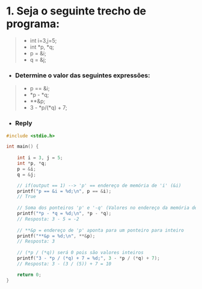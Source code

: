 # 1. Seja o seguinte trecho de programa: <!--  -->
>- int i=3,j=5;
>- int *p, *q;
>- p = &i;
>- q = &j;
- ### Determine o valor das seguintes expressões:
>- p == &i;
>- *p - *q;
>- **&p;
>- 3 - *p/(*q) + 7;
- ### Reply
```c
#include <stdio.h>

int main() {
    
    int i = 3, j = 5;
    int *p, *q;
    p = &i;
    q = &j;

    // if(output == 1) --> 'p' == endereço de memória de 'i' (&i)
    printf("p == &i = %d;\n", p == &i);
    // True
    
    // Soma dos ponteiros 'p' e '-q' (Valores no endereço da memória de i e j (3 e 5))
    printf("*p - *q = %d;\n", *p - *q);
    // Resposta: 3 - 5 = -2
    
    // **&p = endereço de 'p' aponta para um ponteiro para inteiro
    printf("**&p = %d;\n", **&p);
    // Resposta: 3
    
    // (*p / (*q)) será 0 pois são valores inteiros
    printf("3 - *p / (*q) + 7 = %d;", 3 - *p / (*q) + 7);
    // Resposta: 3 - (3 / (5)) + 7 = 10

    return 0; 
}
